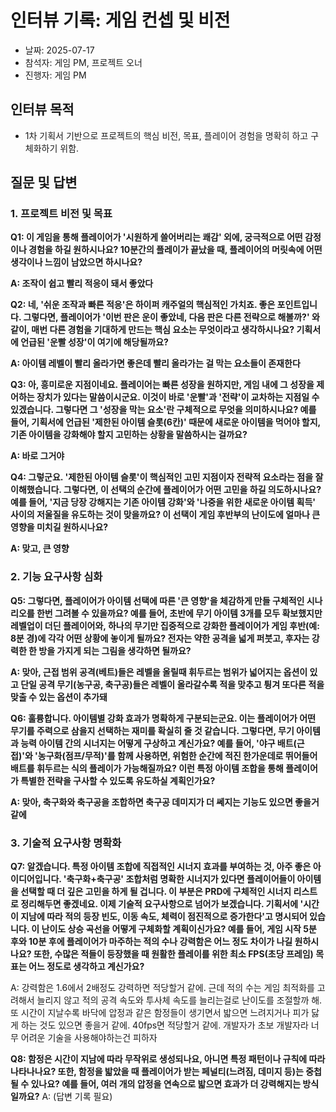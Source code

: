 # 인터뷰 기록: 게임 컨셉 및 비전
- 날짜: 2025-07-17
- 참석자: 게임 PM, 프로젝트 오너
- 진행자: 게임 PM

## 인터뷰 목적
- 1차 기획서 기반으로 프로젝트의 핵심 비전, 목표, 플레이어 경험을 명확히 하고 구체화하기 위함.

## 질문 및 답변

### 1. 프로젝트 비전 및 목표
**Q1: 이 게임을 통해 플레이어가 '시원하게 쓸어버리는 쾌감' 외에, 궁극적으로 어떤 감정이나 경험을 하길 원하시나요? 10분간의 플레이가 끝났을 때, 플레이어의 머릿속에 어떤 생각이나 느낌이 남았으면 하시나요?**

**A: 조작이 쉽고 빨리 적응이 돼서 좋았다**

**Q2: 네, '쉬운 조작과 빠른 적응'은 하이퍼 캐주얼의 핵심적인 가치죠. 좋은 포인트입니다. 그렇다면, 플레이어가 '이번 판은 운이 좋았네, 다음 판은 다른 전략으로 해볼까?' 와 같이, 매번 다른 경험을 기대하게 만드는 핵심 요소는 무엇이라고 생각하시나요? 기획서에 언급된 '운빨 성장'이 여기에 해당될까요?**

**A: 아이템 레벨이 빨리 올라가면 좋은데 빨리 올라가는 걸 막는 요소들이 존재한다**

**Q3: 아, 흥미로운 지점이네요. 플레이어는 빠른 성장을 원하지만, 게임 내에 그 성장을 제어하는 장치가 있다는 말씀이시군요. 이것이 바로 '운빨'과 '전략'이 교차하는 지점일 수 있겠습니다. 그렇다면 그 '성장을 막는 요소'란 구체적으로 무엇을 의미하시나요? 예를 들어, 기획서에 언급된 **'제한된 아이템 슬롯(6칸)' 때문에 새로운 아이템을 먹어야 할지, 기존 아이템을 강화해야 할지 고민하는 상황**을 말씀하시는 걸까요?**

**A: 바로 그거야**

**Q4: 그렇군요. '제한된 아이템 슬롯'이 핵심적인 고민 지점이자 전략적 요소라는 점을 잘 이해했습니다. 그렇다면, 이 선택의 순간에 플레이어가 어떤 고민을 하길 의도하시나요? 예를 들어, '지금 당장 강해지는 기존 아이템 강화'와 '나중을 위한 새로운 아이템 획득' 사이의 저울질을 유도하는 것이 맞을까요? 이 선택이 게임 후반부의 난이도에 얼마나 큰 영향을 미치길 원하시나요?**

**A: 맞고, 큰 영향**

### 2. 기능 요구사항 심화

**Q5: 그렇다면, 플레이어가 아이템 선택에 따른 '큰 영향'을 체감하게 만들 구체적인 시나리오를 한번 그려볼 수 있을까요? 예를 들어, **초반에 무기 아이템 3개를 모두 확보했지만 레벨업이 더딘 플레이어**와, **하나의 무기만 집중적으로 강화한 플레이어**가 게임 후반(예: 8분 경)에 각각 어떤 상황에 놓이게 될까요? 전자는 약한 공격을 넓게 퍼붓고, 후자는 강력한 한 방을 가지게 되는 그림을 생각하면 될까요?**

**A: 맞아, 근접 범위 공격(베트)들은 레벨을 올릴때 휘두르는 범위가 넓어지는 옵션이 있고 단일 공격 무기(농구공, 축구공)들은 레벨이 올라갈수록 적을 맞추고 튕겨 또다른 적을 맞출 수 있는 옵션이 추가돼**

**Q6: 훌륭합니다. 아이템별 강화 효과가 명확하게 구분되는군요. 이는 플레이어가 어떤 무기를 주력으로 삼을지 선택하는 재미를 확실히 줄 것 같습니다. 그렇다면, **무기 아이템과 능력 아이템 간의 시너지**는 어떻게 구상하고 계신가요? 예를 들어, '야구 배트(근접)'와 '농구화(점프/무적)'를 함께 사용하면, 위험한 순간에 적진 한가운데로 뛰어들어 배트를 휘두르는 식의 플레이가 가능해질까요? 이런 특정 아이템 조합을 통해 플레이어가 특별한 전략을 구사할 수 있도록 유도하실 계획인가요?**

**A: 맞아, 축구화와 축구공을 조합하면 축구공 데미지가 더 쎄지는 기능도 있으면 좋을거 같에**

### 3. 기술적 요구사항 명확화

**Q7: 알겠습니다. 특정 아이템 조합에 직접적인 시너지 효과를 부여하는 것, 아주 좋은 아이디어입니다. '축구화+축구공' 조합처럼 명확한 시너지가 있다면 플레이어들이 아이템을 선택할 때 더 깊은 고민을 하게 될 겁니다. 이 부분은 PRD에 구체적인 시너지 리스트로 정리해두면 좋겠네요. 이제 **기술적 요구사항**으로 넘어가 보겠습니다. 기획서에 '시간이 지남에 따라 적의 등장 빈도, 이동 속도, 체력이 점진적으로 증가한다'고 명시되어 있습니다. 이 난이도 상승 곡선을 어떻게 구체화할 계획이신가요? 예를 들어, **게임 시작 5분 후와 10분 후에 플레이어가 마주하는 적의 수나 강력함은 어느 정도 차이가 나길 원하시나요?** 또한, 수많은 적들이 등장했을 때 **원활한 플레이를 위한 최소 FPS(초당 프레임) 목표**는 어느 정도로 생각하고 계신가요?**

A: 강력함은 1.6에서 2배정도 강력하면 적당할거 같에. 근데 적의 수는 게임 최적화를 고려해서 늘리지 않고 적의 공격 속도와 투사체 속도를 늘리는걸로 난이도를 조절할까 해. 또 시간이 지날수록 바닥에 압정과 같은 함정들이 생기면서 밟으면 느려지거나 피가 닳게 하는 것도 있으면 좋을거 같에. 40fps면 적당할거 같에. 개발자가 초보 개발자라 너무 어려운 기술을 사용해야하는건 피하자

**Q8: 함정은 시간이 지남에 따라 무작위로 생성되나요, 아니면 특정 패턴이나 규칙에 따라 나타나나요? 또한, 함정을 밟았을 때 플레이어가 받는 페널티(느려짐, 데미지 등)는 중첩될 수 있나요? 예를 들어, 여러 개의 압정을 연속으로 밟으면 효과가 더 강력해지는 방식일까요?**
A: (답변 기록 필요)

